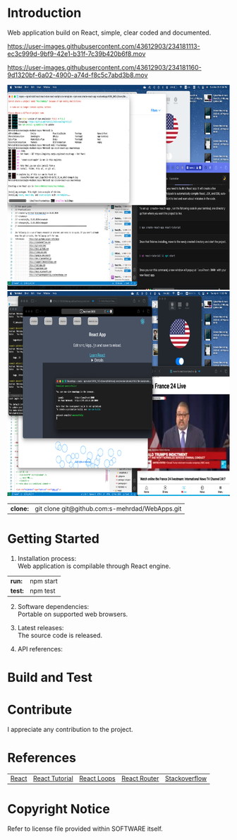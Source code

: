# Introduction 
Web application build on React, simple, clear coded and documented.

https://user-images.githubusercontent.com/43612903/234181113-ec3c999d-9bf9-42e1-b31f-7c39b420b6f8.mov

https://user-images.githubusercontent.com/43612903/234181160-9d1320bf-6a02-4900-a74d-f8c5c7abd3b8.mov

<img href="https://github.com/s-mehrdad" src="https://github.com/s-mehrdad/WebApps/blob/master/ReactApp/screenshots/ScreenShot-2023-03-26-at-5-04-06-PM.png" width="824" height="464" alt="ScreenShot">

<img href="https://github.com/s-mehrdad" src="https://github.com/s-mehrdad/WebApps/blob/master/ReactApp/screenshots/ScreenShot-2023-04-04-at-11-52-09-PM.png" width="824" height="464" alt="ScreenShot">

<table>
<tr>
<td><b>clone:</b></td>
<td>git clone git@github.com:s-mehrdad/WebApps.git</td>
</tr>
</table>


# Getting Started
1.  Installation process:<br/>
Web application is compilable through React engine.

<table>
<tr>
<td><b>run:</b></td>
<td>npm start</td>
</tr>
<tr>
<td><b>test:</b></td>
<td>npm test</td>
</tr>
</table>

2.  Software dependencies:<br/>
Portable on supported web browsers.

3.  Latest releases:<br/>
The source code is released.

4.  API references:<br/>

# Build and Test


# Contribute
I appreciate any contribution to the project.

# References
<table>

<tr>
<td><a href="https://react.dev/learn">React</a></td>
<td><a href="https://www.taniarascia.com/getting-started-with-react/">React Tutorial</a></td>
<td><a href="https://www.telerik.com/blogs/beginners-guide-loops-in-react-jsx">React Loops</a></td>
<td><a href="https://v5.reactrouter.com/web/guides/philosophy">React Router</a></td>
<td><a href="https://stackoverflow.com/">Stackoverflow</a></td>
</tr>

</table>

# Copyright Notice
Refer to license file provided within SOFTWARE itself.